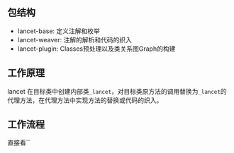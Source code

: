 ## 包结构
 - lancet-base: 定义注解和枚举
 - lancet-weaver: 注解的解析和代码的织入
 - lancet-plugin: Classes预处理以及类关系图Graph的构建

 ## 工作原理
 lancet 在目标类中创建内部类`_lancet`，对目标类原方法的调用替换为`_lancet`的代理方法，在代理方法中实现方法的替换或代码的织入。

 ## 工作流程
 直接看``